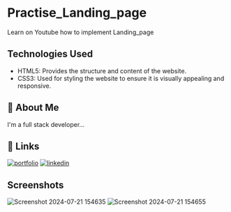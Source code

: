 
# Practise_Landing_page

 Learn on Youtube how to implement Landing_page



## Technologies Used

- HTML5: Provides the structure and content of the website.
- CSS3: Used for styling the website to ensure it is visually appealing and responsive.




## 🚀 About Me
I'm a full stack developer...


## 🔗 Links
[![portfolio](https://img.shields.io/badge/my_portfolio-000?style=for-the-badge&logo=ko-fi&logoColor=white)](https://chathuminakaushal.me/)
[![linkedin](https://img.shields.io/badge/linkedin-0A66C2?style=for-the-badge&logo=linkedin&logoColor=white)](https://www.linkedin.com/in/chathuminakaushal)



## Screenshots

![Screenshot 2024-07-21 154635](https://github.com/user-attachments/assets/b675c2df-9501-40e7-8939-b09057b7648f)
![Screenshot 2024-07-21 154655](https://github.com/user-attachments/assets/79384cca-f21d-43ed-a7d7-285f9d7d1a87)

